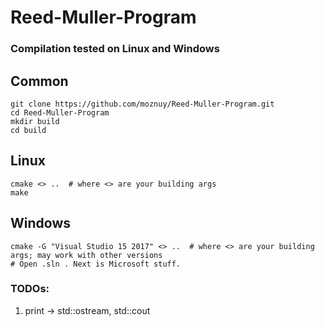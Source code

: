 # Reed-Muller-Program

### Compilation tested on Linux and Windows


## Common
```
git clone https://github.com/moznuy/Reed-Muller-Program.git
cd Reed-Muller-Program
mkdir build
cd build
```
## Linux
```
cmake <> ..  # where <> are your building args
make
```
## Windows
```
cmake -G "Visual Studio 15 2017" <> ..  # where <> are your building args; may work with other versions 
# Open .sln . Next is Microsoft stuff.
```


### TODOs:
1. print -> std::ostream, std::cout